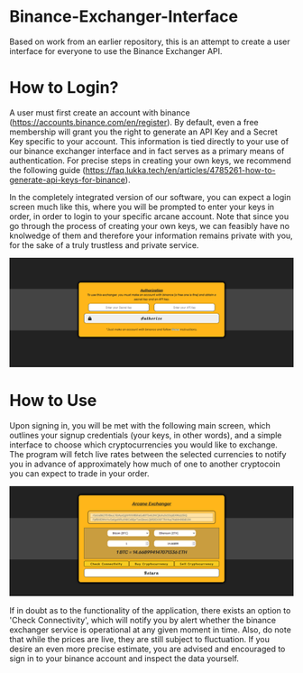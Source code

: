 # Binance-Exchanger-Interface
Based on work from an earlier repository, this is an attempt to create a user interface for everyone to use the Binance Exchanger API.

# How to Login? #
A user must first create an account with binance (https://accounts.binance.com/en/register). By default, even a free membership will grant you the right to generate an API Key and a Secret Key specific to your account. This information is tied directly to your use of our binance exchanger interface and in fact serves as a primary means of authentication. For precise steps in creating your own keys, we recommend the following guide (https://faq.lukka.tech/en/articles/4785261-how-to-generate-api-keys-for-binance).

In the completely integrated version of our software, you can expect a login screen much like this, where you will be prompted to enter your keys in order, in order to login to your specific arcane account. Note that since you go through the process of creating your own keys, we can feasibly have no knolwedge of them and therefore your information remains private with you, for the sake of a truly trustless and private service.

![part1.png](https://github.com/ArcaneCorporations/Binance-Exchanger-Interface/blob/main/screenshots/ss1.png)


# How to Use #
Upon signing in, you will be met with the following main screen, which outlines your signup credentials (your keys, in other words), and a simple interface to choose which cryptocurrencies you would like to exchange. The program will fetch live rates between the selected currencies to notify you in advance of approximately how much of one to another cryptocoin you can expect to trade in your order.

![part2.png](https://github.com/ArcaneCorporations/Binance-Exchanger-Interface/blob/main/screenshots/ss2.png)

If in doubt as to the functionality of the application, there exists an option to 'Check Connectivity', which will notify you by alert whether the binance exchanger service is operational at any given moment in time. Also, do note that while the prices are live, they are still subject to fluctuation. If you desire an even more precise estimate, you are advised and encouraged to sign in to your binance account and inspect the data yourself.
